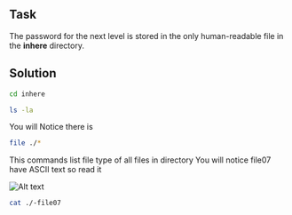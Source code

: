 ## Task

The password for the next level is stored in the only human-readable file in the **inhere** directory.

## Solution 

```sh
cd inhere
```

```sh
ls -la
```

You will Notice there is 
```sh
file ./*
```
This commands list file type of all files in directory
You will notice file07 have ASCII text so read it 

![Alt text](images.png)

```sh
cat ./-file07
```

